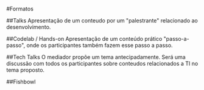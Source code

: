 #Formatos

##Talks 
Apresentação de um conteudo por um "palestrante" relacionado ao desenvolvimento. 
	
##Codelab / Hands-on 
Apresentação de um conteúdo prático  "passo-a-passo", onde os participantes também fazem esse passo a passo.
	
##Tech Talks 
O mediador propõe um tema antecipadamente. Será uma discussão com todos os participantes sobre conteudos relacionados a TI no tema proposto.
	
##Fishbowl 
